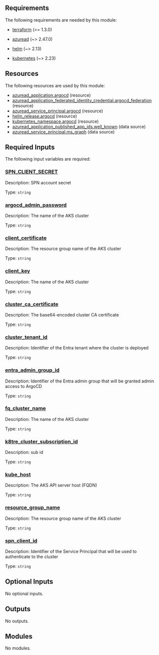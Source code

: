<!-- BEGIN_TF_DOCS -->


<!-- markdownlint-disable MD033 -->
## Requirements

The following requirements are needed by this module:

- <a name="requirement_terraform"></a> [terraform](#requirement\_terraform) (>= 1.3.0)

- <a name="requirement_azuread"></a> [azuread](#requirement\_azuread) (~> 2.47.0)

- <a name="requirement_helm"></a> [helm](#requirement\_helm) (~> 2.13)

- <a name="requirement_kubernetes"></a> [kubernetes](#requirement\_kubernetes) (~> 2.23)

## Resources

The following resources are used by this module:

- [azuread_application.argocd](https://registry.terraform.io/providers/hashicorp/azuread/latest/docs/resources/application) (resource)
- [azuread_application_federated_identity_credential.argocd_federation](https://registry.terraform.io/providers/hashicorp/azuread/latest/docs/resources/application_federated_identity_credential) (resource)
- [azuread_service_principal.argocd](https://registry.terraform.io/providers/hashicorp/azuread/latest/docs/resources/service_principal) (resource)
- [helm_release.argocd](https://registry.terraform.io/providers/hashicorp/helm/latest/docs/resources/release) (resource)
- [kubernetes_namespace.argocd](https://registry.terraform.io/providers/hashicorp/kubernetes/latest/docs/resources/namespace) (resource)
- [azuread_application_published_app_ids.well_known](https://registry.terraform.io/providers/hashicorp/azuread/latest/docs/data-sources/application_published_app_ids) (data source)
- [azuread_service_principal.ms_graph](https://registry.terraform.io/providers/hashicorp/azuread/latest/docs/data-sources/service_principal) (data source)

<!-- markdownlint-disable MD013 -->
## Required Inputs

The following input variables are required:

### <a name="input_SPN_CLIENT_SECRET"></a> [SPN\_CLIENT\_SECRET](#input\_SPN\_CLIENT\_SECRET)

Description: SPN account secret

Type: `string`

### <a name="input_argocd_admin_password"></a> [argocd\_admin\_password](#input\_argocd\_admin\_password)

Description: The name of the AKS cluster

Type: `string`

### <a name="input_client_certificate"></a> [client\_certificate](#input\_client\_certificate)

Description: The resource group name of the AKS cluster

Type: `string`

### <a name="input_client_key"></a> [client\_key](#input\_client\_key)

Description: The name of the AKS cluster

Type: `string`

### <a name="input_cluster_ca_certificate"></a> [cluster\_ca\_certificate](#input\_cluster\_ca\_certificate)

Description: The base64-encoded cluster CA certificate

Type: `string`

### <a name="input_cluster_tenant_id"></a> [cluster\_tenant\_id](#input\_cluster\_tenant\_id)

Description: Identifier of the Entra tenant where the cluster is deployed

Type: `string`

### <a name="input_entra_admin_group_id"></a> [entra\_admin\_group\_id](#input\_entra\_admin\_group\_id)

Description: Identifier of the Entra admin group that will be granted admin access to ArgoCD

Type: `string`

### <a name="input_fq_cluster_name"></a> [fq\_cluster\_name](#input\_fq\_cluster\_name)

Description: The name of the AKS cluster

Type: `string`

### <a name="input_k8tre_cluster_subscription_id"></a> [k8tre\_cluster\_subscription\_id](#input\_k8tre\_cluster\_subscription\_id)

Description: sub id

Type: `string`

### <a name="input_kube_host"></a> [kube\_host](#input\_kube\_host)

Description: The AKS API server host (FQDN)

Type: `string`

### <a name="input_resource_group_name"></a> [resource\_group\_name](#input\_resource\_group\_name)

Description: The resource group name of the AKS cluster

Type: `string`

### <a name="input_spn_client_id"></a> [spn\_client\_id](#input\_spn\_client\_id)

Description: Identifier of the Service Principal that will be used to authenticate to the cluster

Type: `string`

## Optional Inputs

No optional inputs.

## Outputs

No outputs.

## Modules

No modules.

<!-- END_TF_DOCS -->